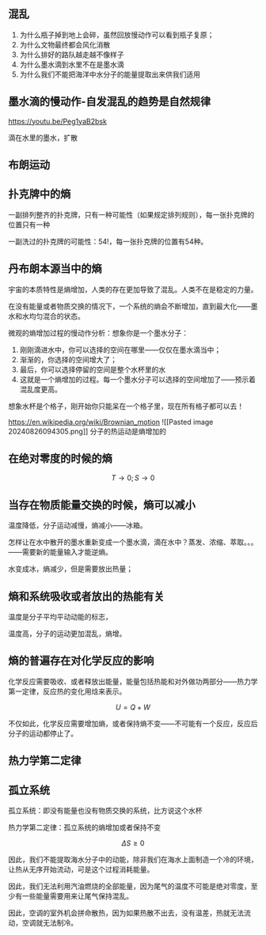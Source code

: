 
## 混乱

1. 为什么瓶子掉到地上会碎，虽然回放慢动作可以看到瓶子复原；
2. 为什么文物最终都会风化消散
3. 为什么排好的路队越走越不像样子
4. 为什么墨水滴到水里不在是墨水滴
5. 为什么我们不能把海洋中水分子的能量提取出来供我们适用


 ## 墨水滴的慢动作-自发混乱的趋势是自然规律

https://youtu.be/Peg1yaB2bsk

滴在水里的墨水，扩散


## 布朗运动

## 扑克牌中的熵

一副排列整齐的扑克牌，只有一种可能性（如果规定排列规则），每一张扑克牌的位置只有一种

一副洗过的扑克牌的可能性：54!，每一张扑克牌的位置有54种。 


## 丹布朗本源当中的熵

宇宙的本质特性是熵增加，人类的存在更加导致了混乱。人类不在是稳定的力量。


在没有能量或者物质交换的情况下，一个系统的熵会不断增加，直到最大化——墨水和水均匀混合的状态。

微观的熵增加过程的慢动作分析：想象你是一个墨水分子：

1. 刚刚滴进水中，你可以选择的空间在哪里——仅仅在墨水滴当中；
2. 渐渐的，你选择的空间增大了；
3. 最后，你可以选择停留的空间是整个水杯里的水
4. 这就是一个熵增加的过程。每一个墨水分子可以选择的空间增加了——预示着混乱度更高。

想象水杯是个格子，刚开始你只能呆在一个格子里，现在所有格子都可以去！

https://en.wikipedia.org/wiki/Brownian_motion
![[Pasted image 20240826094305.png]]
分子的热运动是熵增加的


## 在绝对零度的时候的熵

 $$
 T \rightarrow 0; S \rightarrow 0
$$

## 当存在物质能量交换的时候，熵可以减小

温度降低，分子运动减慢，熵减小——冰箱。

怎样让在水中散开的墨水重新变成一个墨水滴，滴在水中？蒸发、浓缩、萃取。。。——需要新的能量输入才能逆熵。

水变成冰，熵减少，但是需要放出热量；


## 熵和系统吸收或者放出的热能有关

温度是分子平均平动动能的标志，

温度高，分子的运动更加混乱，熵增。

## 熵的普遍存在对化学反应的影响

化学反应需要吸收、或者释放出能量，能量包括热能和对外做功两部分——热力学第一定律，反应热的变化用焓来表示。

$$
U = Q + W
$$

不仅如此，化学反应需要增加熵，或者保持熵不变——不可能有一个反应，反应后分子的运动都停止了。

## 热力学第二定律

## 孤立系统

孤立系统：即没有能量也没有物质交换的系统，比方说这个水杯

热力学第二定律：孤立系统的熵增加或者保持不变

$$
\Delta S \geqslant 0
$$

因此，我们不能提取海水分子中的动能，除非我们在海水上面制造一个冷的环境，让热从无序开始流动，可是这个过程消耗能量。

因此，我们无法利用汽油燃烧的全部能量，因为尾气的温度不可能是绝对零度，至少有一些能量需要用来让尾气保持混乱。

因此，空调的室外机会拼命散热，因为如果热散不出去，没有温差，热就无法流动，空调就无法制冷。




